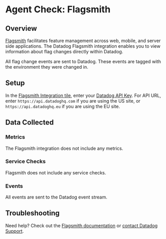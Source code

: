 # Agent Check: Flagsmith

## Overview

[Flagsmith][1] facilitates feature management across web, mobile, and server side applications. The Datadog Flagsmith integration enables you to view information about flag changes directly within Datadog.

All flag change events are sent to Datadog. These events are tagged with the environment they were changed in.

## Setup

In the [Flagsmith Integration tile][2], enter your [Datadog API Key][3]. For API URL, enter `https://api.datadoghq.com` if you are using the US site, or `https://api.datadoghq.eu` if you are using the EU site.

## Data Collected

### Metrics

The Flagsmith integration does not include any metrics.

### Service Checks

Flagsmith does not include any service checks.

### Events

All events are sent to the Datadog event stream.

## Troubleshooting

Need help? Check out the [Flagsmith documentation](https://docs.flagsmith.com/integrations/datadog/) or [contact Datadog Support][4].

[1]: https://www.flagsmith.com/
[2]: https://app.datadoghq.com/account/settings#integrations/flagsmith
[3]: https://app.datadoghq.com/organization-settings/api-keys
[4]: https://docs.datadoghq.com/help/
